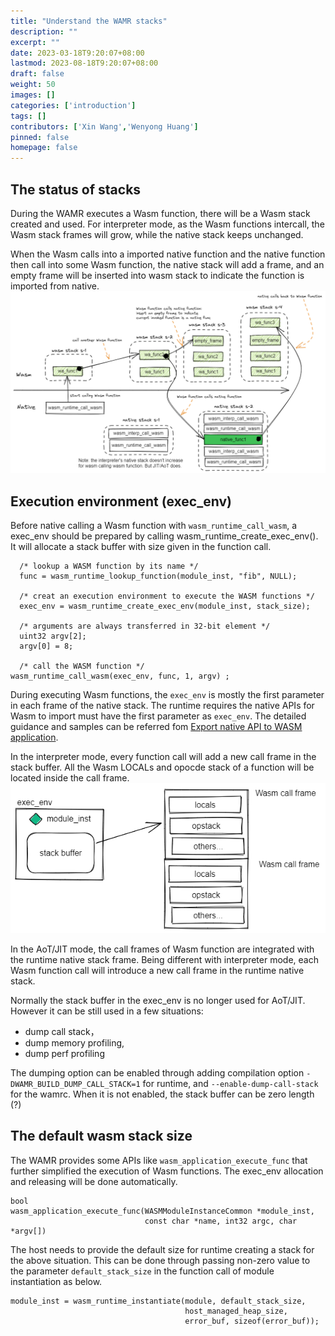 ```yaml
---
title: "Understand the WAMR stacks"
description: ""
excerpt: ""
date: 2023-03-18T9:20:07+08:00
lastmod: 2023-08-18T9:20:07+08:00
draft: false
weight: 50
images: []
categories: ['introduction']
tags: []
contributors: ['Xin Wang','Wenyong Huang']
pinned: false
homepage: false
---
```



## The status of stacks

During the WAMR executes a Wasm function, there will be a Wasm stack created and used. For interpreter mode, as the Wasm functions intercall, the Wasm stack frames will grow, while the native stack keeps unchanged.

When the Wasm calls into a imported native function and the native function then call into some Wasm function, the native stack will add a frame, and an empty frame will be inserted into wasm stack to indicate the function is imported from native.
![](wamr_stack.excalidraw.png)


## Execution environment (exec_env)
Before native calling a Wasm function with `wasm_runtime_call_wasm`, a exec_env should be prepared by calling wasm_runtime_create_exec_env(). It will allocate a stack buffer with size given in the function call.

```
  /* lookup a WASM function by its name */
  func = wasm_runtime_lookup_function(module_inst, "fib", NULL);

  /* creat an execution environment to execute the WASM functions */
  exec_env = wasm_runtime_create_exec_env(module_inst, stack_size);

  /* arguments are always transferred in 32-bit element */
  uint32 argv[2];
  argv[0] = 8;

  /* call the WASM function */
wasm_runtime_call_wasm(exec_env, func, 1, argv) ;

```

During executing Wasm functions, the `exec_env` is mostly the first parameter in each frame of the native stack. The runtime requires the native APIs for Wasm to import must have the first parameter as `exec_env`. The detailed guidance and samples can be referred fom [Export native API to WASM application](https://github.com/bytecodealliance/wasm-micro-runtime/blob/main/doc/export_native_api.md).


In the interpreter mode, every function call will add a new call frame in the stack buffer. All the Wasm LOCALs and opocde stack of a function will be located inside the call frame.
![](stack_memory.excalidraw.png)

In the AoT/JIT mode, the call frames of Wasm function are integrated with the runtime native stack frame. Being different with interpreter mode, each Wasm function call will introduce a new call frame in the runtime native stack.

Normally the stack buffer in the exec_env is no longer used for AoT/JIT. However it can be still used in a few situations:
- dump call stack，
- dump memory profiling,
- dump perf profiling

The dumping option can be enabled through adding compilation option `-DWAMR_BUILD_DUMP_CALL_STACK=1` for runtime, and `--enable-dump-call-stack` for the wamrc. When it is not enabled, the stack buffer can be zero length (?)

## The default wasm stack size

The WAMR provides some APIs like `wasm_application_execute_func` that further simplified the execution of Wasm functions. The exec_env allocation and releasing will be done automatically.

```
bool
wasm_application_execute_func(WASMModuleInstanceCommon *module_inst,
                              const char *name, int32 argc, char *argv[])
```


The host needs to provide the default size for runtime creating a stack for the above situation. This can be done through passing non-zero value to the parameter `default_stack_size` in the function call of module instantiation as below.
```
module_inst = wasm_runtime_instantiate(module, default_stack_size,
                                       host_managed_heap_size,
                                       error_buf, sizeof(error_buf));
```